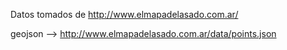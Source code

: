 Datos tomados de http://www.elmapadelasado.com.ar/

geojson --> http://www.elmapadelasado.com.ar/data/points.json

